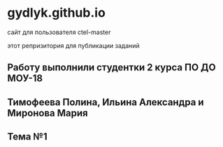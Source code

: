 # gydlyk.github.io
сайт для пользователя ctel-master

этот репризитория для публикации заданий

## Работу выполнили студентки 2 курса ПО ДО МОУ-18 
## Тимофеева Полина, Ильина Александра и Миронова Мария 

## Тема №1
